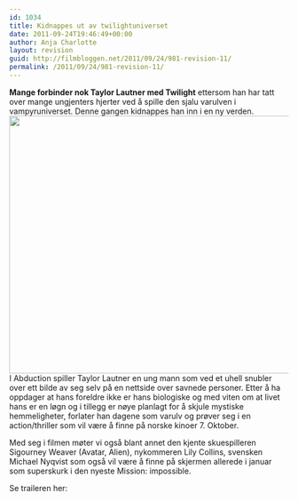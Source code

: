 ```yaml
---
id: 1034
title: Kidnappes ut av twilightuniverset
date: 2011-09-24T19:46:49+00:00
author: Anja Charlotte
layout: revision
guid: http://filmbloggen.net/2011/09/24/981-revision-11/
permalink: /2011/09/24/981-revision-11/
---
```

**Mange forbinder nok Taylor Lautner med Twilight** ettersom han har tatt over mange ungjenters hjerter ved å spille den sjalu varulven i vampyruniverset. Denne gangen kidnappes han inn i en ny verden.  
<a href="http://filmbloggen.net/2011/09/22/kidnappes-ut-av-twilightuniverset/taylorlautner1096/" rel="attachment wp-att-985"><img class="alignnone size-large wp-image-985" src="http://filmbloggen.net/wp-content/uploads//2011/09/TaylorLautner1096-620x464.jpg" alt="" width="620" height="464" /></a>  
I Abduction spiller Taylor Lautner en ung mann som ved et uhell snubler over ett bilde av seg selv på en nettside over savnede personer. Etter å ha oppdager at hans foreldre ikke er hans biologiske og med viten om at livet hans er en løgn og i tillegg er nøye planlagt for å skjule mystiske hemmeligheter, forlater han dagene som varulv og prøver seg i en action/thriller som vil være å finne på norske kinoer 7. Oktober.

Med seg i filmen møter vi også blant annet den kjente skuespilleren Sigourney Weaver (Avatar, Alien), nykommeren Lily Collins, svensken Michael Nyqvist som også vil være å finne på skjermen allerede i januar som superskurk i den nyeste Mission: impossible.

Se traileren her:

<div class="video-shortcode">
</div>